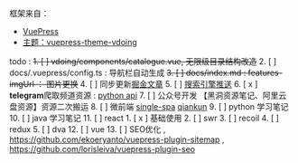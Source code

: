 框架来自：
- [VuePress](https://v1.vuepress.vuejs.org/zh/)
- [主题：vuepress-theme-vdoing](https://doc.xugaoyi.com/)

todo : 
~~1. [ ] vdoing/components/catalogue.vue, 无限级目录结构改造~~
2. [  ] docs/.vuepress/config.ts : 导航栏自动生成
~~3. [  ] docs/index.md : features-imgUrl ： 图片更换~~
4. [ ] 同步更新[掘金文章](https://juejin.cn/creator/home)
5. [ ] [搜索引擎推送](https://blog.csdn.net/qq_41187256/article/details/79734463)
6. [ x ] **telegram**爬取频道资源 : [python api](https://docs.telethon.dev/en/stable/)
7. [ ] 公众号开发 【黑洞资源笔记、阿里云盘资源】资源二次搬运
8. [ ] 微前端 [single-spa](https://zh-hans.single-spa.js.org/docs/getting-started-overview) [qiankun](https://qiankun.umijs.org/zh)
9. [ ] python 学习笔记
10. [ ] java 学习笔记
11. [ ] react
    1.  [ x ] 基础使用
    2.  [ ] swr
    3.  [ ] recoil
    4.  [ ] redux
    5.  [ ] dva
12. [ ] vue
13. [ ] SEO优化 , https://github.com/ekoeryanto/vuepress-plugin-sitemap , https://github.com/lorisleiva/vuepress-plugin-seo